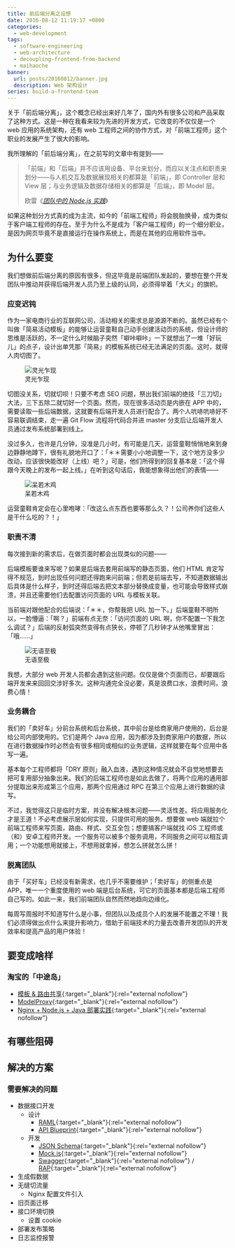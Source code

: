 ```yaml
---
title: 前后端分离之设想
date: 2016-08-12 11:19:17 +0800
categories:
  - web-development
tags:
  - software-engineering
  - web-architecture
  - decoupling-frontend-from-backend
  - maihaoche
banner:
  url: posts/20160812/banner.jpg
  description: Web 架构设计
series: build-a-frontend-team
---
```


关于「前后端分离」，这个概念已经出来好几年了，国内外有很多公司和产品采取了这种方式。这是一种在我看来较为先进的开发方式，它改变的不仅仅是一个 web 应用的系统架构，还有 web 工程师之间的协作方式，对「前端工程师」这个职业的发展产生了很大的影响。

我所理解的「前后端分离」，在之前写的文章中有提到——

<blockquote>
  <p>「前端」和「后端」并不应该用设备、平台来划分，而应以关注点和职责来划分——与人机交互及数据展现相关的都算是「前端」，即 Controller 层和 View 层；与业务逻辑及数据存储相关的都算是「后端」，即 Model 层。</p>
  <footer>欧雷《<cite><a href="/posts/working-with-node-in-team/">团队中的 Node.js 实践</a></cite>》</footer>
</blockquote>

如果这种划分方式真的成为主流，如今的「前端工程师」将会脱胎换骨，成为类似于客户端工程师的存在。至于为什么不是成为「客户端工程师」的一个细分职业，是因为网页毕竟不是直接运行在操作系统上，而是在其他的应用软件当中。

## 为什么要变

我们想做前后端分离的原因有很多，但这毕竟是前端团队发起的，要想在整个开发团队中推动并获得后端开发人员乃至上级的认同，必须得举着「大义」的旗帜。

### 应变迟钝

作为一家电商行业的互联网公司，活动相关的需求总是源源不断的。虽然已经有个叫做「简易活动模板」的能够让运营童鞋自己动手创建活动页的系统，但设计师的思维是活跃的，不一定什么时候脑子突然「噼咔噼咔」一下就想出了一堆「好玩儿」的点子，设计出单凭那「简易」的模板系统已经无法满足的页面。这时，就得人肉切图了。

<figure>
  <img src="{{ 'posts/20160812/new-idea' | asset_path }}" alt="灵光乍现">
  <figcaption>灵光乍现</figcaption>
</figure>

切图没关系，切就切呗！只要不考虑 SEO 问题，祭出我们前端的绝技「三刀切」大法，三下五除二就切好一个页面。然而，现在很多活动页是内嵌在 APP 中的，需要读取一些后端数据，这就要有后端开发人员进行配合了。两个人吭哧吭哧好不容易联调结束，走一遍 Git Flow 流程将代码合并进 master 分支后让后端开发人员通过发布系统部署到线上。

没过多久，也许是几分钟，没准是几小时，有可能是几天，运营童鞋悄悄地来到身边静静地蹲下，很有礼貌地开口了：「＊＊需要小小地调整一下，这个地方没多少改动，应该很快能改好（上线）吧？」可是，他们所得到的回复基本是：「这个得跟今天晚上的发布一起上线。」在听到这句话后，我能想象得出他们的表情——

<figure>
  <img src="{{ 'posts/20160812/petrified' | asset_path }}" alt="呆若木鸡">
  <figcaption>呆若木鸡</figcaption>
</figure>

运营童鞋肯定会在心里咆哮：「改这么点东西也要等那么久？！公司养你们这些人是干什么吃的？！」

### 职责不清

每次接到新的需求后，在做页面时都会出现类似的问题——

后端模板要谁来写呢？如果是后端去套用前端写的静态页面，他们 HTML 肯定写得不规范，到时出现任何问题还得跑来问前端；但若是前端去写，不知道数据输出后具体是什么样子，到时还得后端去把文本部分替换成变量，也可能会导致样式崩溃，并且还需要他们去配置访问页面的 URL 与模板关联。

当前端对跟他配合的后端说：「＊＊，你帮我把 URL 加一下。」后端童鞋不明所以，一脸懵逼：「啊？」前端有点无奈：「访问页面的 URL 啊，你不配置一下我怎么调试？」后端的反射弧突然变得有点狭长，停顿了几秒钟才从他嘴里冒出：「哦……」

<figure>
  <img src="{{ 'posts/20160812/angry' | asset_path }}" alt="无语至极">
  <figcaption>无语至极</figcaption>
</figure>

我想，大部分 web 开发人员都会遇到这些问题。仅仅是做个页面而已，却要跟后端开发来来回回交涉好多次。这种沟通完全没必要，真是浪费口水，浪费时间，浪费心情！

### 业务耦合

我们的「卖好车」分前台系统和后台系统，其中前台是给商家用户使用的，后台是给公司内部使用的。它们是两个 Java 应用，因为都涉及到商家用户的数据，所以在进行数据操作时必然会有很多相同或相似的业务逻辑，这样就要在每个应用中各写一遍。

基本每个工程师都将「DRY 原则」融入血液，遇到这种情况就会不自觉地想要去把可复用部分抽象出来。我们的后端工程师也是如此去做了，将两个应用的通用部分提取出来形成第三个应用，那两个应用通过 RPC 在第三个应用上进行数据的读写。

不过，我觉得这只是临时方案，并没有解决根本问题——灵活性差。将应用服务化才是王道！不必考虑展示层如何实现，只提供可用的服务。想要做 web 端就拉个前端工程师来写页面，路由、样式、交互全包；想要搞客户端就找 iOS 工程师或（和）安卓工程师开发。一个服务可以被多个服务调用，不同服务之间可以相互调用；一个功能想用就接上，不想用就拿掉，想怎么拼就怎么拼！

### 脱离团队

由于「买好车」已经没有新需求，也几乎不需要维护；「卖好车」的侧重点是 APP，唯一一个重度使用的 web 端是后台系统，可它的页面基本都是后端工程师自己写的。如此一来，我们前端团队自然而然地趋向边缘化。

每周写周报时不知道写什么是小事，但团队以及成员个人的发展不能置之不理！我们必须得做出点什么来提升影响力，借助于前端技术的力量去改善开发团队的开发效率和提高产品的用户体验！

## 要变成啥样

### 淘宝的「中途岛」

* [模板 & 路由共享](http://blog.jobbole.com/65534/){:target="_blank"}{:rel="external nofollow"}
* [ModelProxy](http://blog.jobbole.com/65541/){:target="_blank"}{:rel="external nofollow"}
* [Nginx + Node.js + Java 部署实践](http://blog.jobbole.com/71675/){:target="_blank"}{:rel="external nofollow"}

## 有哪些阻碍

## 解决的方案

### 需要解决的问题

* 数据接口开发
    * 设计
        * [RAML](http://raml.org){:target="_blank"}{:rel="external nofollow"}
        * [API Blueprint](https://apiblueprint.org){:target="_blank"}{:rel="external nofollow"}
    * 开发
        * [JSON Schema](http://json-schema.org){:target="_blank"}{:rel="external nofollow"}
        * [Mock.js](http://mockjs.com){:target="_blank"}{:rel="external nofollow"}
        * [Swagger](http://swagger.io){:target="_blank"}{:rel="external nofollow"} / [RAP](http://rapapi.net/){:target="_blank"}{:rel="external nofollow"}
* 生成假数据
* 无缝切流量
    * Nginx 配置文件引入
* 旧页面迁移
* 接口环境切换
    * 设置 cookie
* 部署发布策略
* 日志监控报警
